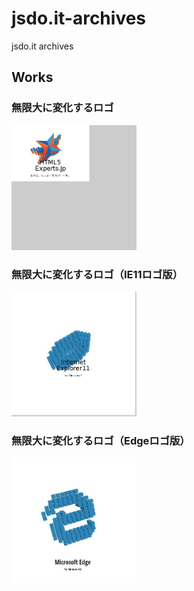 # jsdo.it-archives
jsdo.it archives

## Works

### 無限大に変化するロゴ

<a href="https://cx20.github.io/jsdo.it-archives/9lUe/"><img src="/screenshot/9lUe.jpg" width="200" height="200"></a>

### 無限大に変化するロゴ（IE11ロゴ版）

<a href="https://cx20.github.io/jsdo.it-archives/cTcl/"><img src="/screenshot/cTcl.jpg" width="200" height="200"></a>

### 無限大に変化するロゴ（Edgeロゴ版）

<a href="https://cx20.github.io/jsdo.it-archives/2t9J/"><img src="/screenshot/2t9J.jpg" width="200" height="200"></a>

